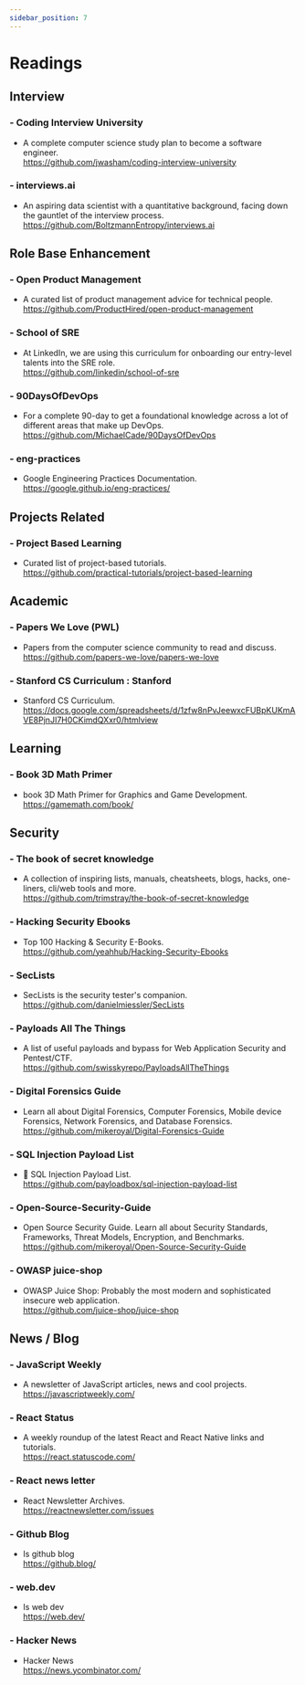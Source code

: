 ```yaml
---
sidebar_position: 7
---
```


# Readings

## Interview
### - Coding Interview University
- A complete computer science study plan to become a software engineer.  
https://github.com/jwasham/coding-interview-university  

### - interviews.ai
- An aspiring data scientist with a quantitative background, facing down the gauntlet of the interview process.  
https://github.com/BoltzmannEntropy/interviews.ai  


## Role Base Enhancement
### - Open Product Management
- A curated list of product management advice for technical people.  
https://github.com/ProductHired/open-product-management  

### - School of SRE  
- At LinkedIn, we are using this curriculum for onboarding our entry-level talents into the SRE role.   
https://github.com/linkedin/school-of-sre  

### - 90DaysOfDevOps    
- For a complete 90-day to get a foundational knowledge across a lot of different areas that make up DevOps.    
https://github.com/MichaelCade/90DaysOfDevOps

### - eng-practices       
- Google Engineering Practices Documentation.        
https://google.github.io/eng-practices/    


## Projects Related
### - Project Based Learning  
- Curated list of project-based tutorials.  
https://github.com/practical-tutorials/project-based-learning  


## Academic
### - Papers We Love (PWL)   
- Papers from the computer science community to read and discuss.    
https://github.com/papers-we-love/papers-we-love  

### - Stanford CS Curriculum : Stanford     
- Stanford CS Curriculum.      
https://docs.google.com/spreadsheets/d/1zfw8nPvJeewxcFUBpKUKmAVE8PjnJI7H0CKimdQXxr0/htmlview 


## Learning
### - Book 3D Math Primer       
- book 3D Math Primer for Graphics and Game Development.        
https://gamemath.com/book/  

## Security
### - The book of secret knowledge  
- A collection of inspiring lists, manuals, cheatsheets, blogs, hacks, one-liners, cli/web tools and more.     
https://github.com/trimstray/the-book-of-secret-knowledge    

### - Hacking Security Ebooks    
- Top 100 Hacking & Security E-Books.     
https://github.com/yeahhub/Hacking-Security-Ebooks    

### - SecLists      
- SecLists is the security tester's companion.        
https://github.com/danielmiessler/SecLists     

### - Payloads All The Things        
- A list of useful payloads and bypass for Web Application Security and Pentest/CTF.          
https://github.com/swisskyrepo/PayloadsAllTheThings  

### - Digital Forensics Guide          
- Learn all about Digital Forensics, Computer Forensics, Mobile device Forensics, Network Forensics, and Database Forensics.          
https://github.com/mikeroyal/Digital-Forensics-Guide  

### - SQL Injection Payload List            
- 🎯 SQL Injection Payload List.            
https://github.com/payloadbox/sql-injection-payload-list  

### - Open-Source-Security-Guide          
- Open Source Security Guide. Learn all about Security Standards, Frameworks, Threat Models, Encryption, and Benchmarks.            
https://github.com/mikeroyal/Open-Source-Security-Guide  

### - OWASP juice-shop            
- OWASP Juice Shop: Probably the most modern and sophisticated insecure web application.              
https://github.com/juice-shop/juice-shop    


## News / Blog
### - JavaScript Weekly              
- A newsletter of JavaScript articles, news and cool projects.              
https://javascriptweekly.com/    

### - React Status               
- A weekly roundup of the latest React and React Native links and tutorials.                
https://react.statuscode.com/ 

### - React news letter               
- React Newsletter Archives.                 
https://reactnewsletter.com/issues  

### - Github Blog               
- Is github blog                
https://github.blog/  

### - web.dev               
- Is web dev                
https://web.dev/  

### - Hacker News               
- Hacker News               
https://news.ycombinator.com/  